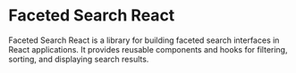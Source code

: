 # Faceted Search React

Faceted Search React is a library for building faceted search interfaces in React applications. It provides reusable
components and hooks for filtering, sorting, and displaying search results. 
